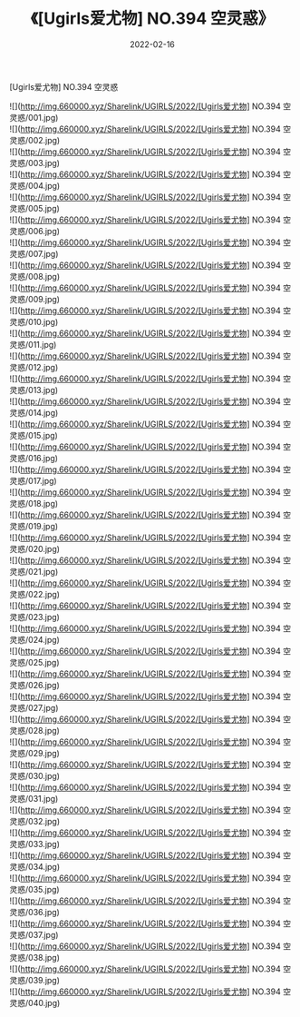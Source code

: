﻿---
layout: post
title:  《[Ugirls爱尤物] NO.394 空灵惑》
date:   2022-02-16
img: http://img.660000.xyz/Sharelink/UGIRLS/2022/[Ugirls爱尤物] NO.394 空灵惑/000.jpg
categories: [美女, 清纯, 唯美]
---

[Ugirls爱尤物] NO.394 空灵惑

 ![](http://img.660000.xyz/Sharelink/UGIRLS/2022/[Ugirls爱尤物] NO.394 空灵惑/001.jpg) <br>![](http://img.660000.xyz/Sharelink/UGIRLS/2022/[Ugirls爱尤物] NO.394 空灵惑/002.jpg) <br>![](http://img.660000.xyz/Sharelink/UGIRLS/2022/[Ugirls爱尤物] NO.394 空灵惑/003.jpg) <br>![](http://img.660000.xyz/Sharelink/UGIRLS/2022/[Ugirls爱尤物] NO.394 空灵惑/004.jpg) <br>![](http://img.660000.xyz/Sharelink/UGIRLS/2022/[Ugirls爱尤物] NO.394 空灵惑/005.jpg) <br>![](http://img.660000.xyz/Sharelink/UGIRLS/2022/[Ugirls爱尤物] NO.394 空灵惑/006.jpg) <br>![](http://img.660000.xyz/Sharelink/UGIRLS/2022/[Ugirls爱尤物] NO.394 空灵惑/007.jpg) <br>![](http://img.660000.xyz/Sharelink/UGIRLS/2022/[Ugirls爱尤物] NO.394 空灵惑/008.jpg) <br>![](http://img.660000.xyz/Sharelink/UGIRLS/2022/[Ugirls爱尤物] NO.394 空灵惑/009.jpg) <br>![](http://img.660000.xyz/Sharelink/UGIRLS/2022/[Ugirls爱尤物] NO.394 空灵惑/010.jpg) <br>![](http://img.660000.xyz/Sharelink/UGIRLS/2022/[Ugirls爱尤物] NO.394 空灵惑/011.jpg) <br>![](http://img.660000.xyz/Sharelink/UGIRLS/2022/[Ugirls爱尤物] NO.394 空灵惑/012.jpg) <br>![](http://img.660000.xyz/Sharelink/UGIRLS/2022/[Ugirls爱尤物] NO.394 空灵惑/013.jpg) <br>![](http://img.660000.xyz/Sharelink/UGIRLS/2022/[Ugirls爱尤物] NO.394 空灵惑/014.jpg) <br>![](http://img.660000.xyz/Sharelink/UGIRLS/2022/[Ugirls爱尤物] NO.394 空灵惑/015.jpg) <br>![](http://img.660000.xyz/Sharelink/UGIRLS/2022/[Ugirls爱尤物] NO.394 空灵惑/016.jpg) <br>![](http://img.660000.xyz/Sharelink/UGIRLS/2022/[Ugirls爱尤物] NO.394 空灵惑/017.jpg) <br>![](http://img.660000.xyz/Sharelink/UGIRLS/2022/[Ugirls爱尤物] NO.394 空灵惑/018.jpg) <br>![](http://img.660000.xyz/Sharelink/UGIRLS/2022/[Ugirls爱尤物] NO.394 空灵惑/019.jpg) <br>![](http://img.660000.xyz/Sharelink/UGIRLS/2022/[Ugirls爱尤物] NO.394 空灵惑/020.jpg) <br>![](http://img.660000.xyz/Sharelink/UGIRLS/2022/[Ugirls爱尤物] NO.394 空灵惑/021.jpg) <br>![](http://img.660000.xyz/Sharelink/UGIRLS/2022/[Ugirls爱尤物] NO.394 空灵惑/022.jpg) <br>![](http://img.660000.xyz/Sharelink/UGIRLS/2022/[Ugirls爱尤物] NO.394 空灵惑/023.jpg) <br>![](http://img.660000.xyz/Sharelink/UGIRLS/2022/[Ugirls爱尤物] NO.394 空灵惑/024.jpg) <br>![](http://img.660000.xyz/Sharelink/UGIRLS/2022/[Ugirls爱尤物] NO.394 空灵惑/025.jpg) <br>![](http://img.660000.xyz/Sharelink/UGIRLS/2022/[Ugirls爱尤物] NO.394 空灵惑/026.jpg) <br>![](http://img.660000.xyz/Sharelink/UGIRLS/2022/[Ugirls爱尤物] NO.394 空灵惑/027.jpg) <br>![](http://img.660000.xyz/Sharelink/UGIRLS/2022/[Ugirls爱尤物] NO.394 空灵惑/028.jpg) <br>![](http://img.660000.xyz/Sharelink/UGIRLS/2022/[Ugirls爱尤物] NO.394 空灵惑/029.jpg) <br>![](http://img.660000.xyz/Sharelink/UGIRLS/2022/[Ugirls爱尤物] NO.394 空灵惑/030.jpg) <br>![](http://img.660000.xyz/Sharelink/UGIRLS/2022/[Ugirls爱尤物] NO.394 空灵惑/031.jpg) <br>![](http://img.660000.xyz/Sharelink/UGIRLS/2022/[Ugirls爱尤物] NO.394 空灵惑/032.jpg) <br>![](http://img.660000.xyz/Sharelink/UGIRLS/2022/[Ugirls爱尤物] NO.394 空灵惑/033.jpg) <br>![](http://img.660000.xyz/Sharelink/UGIRLS/2022/[Ugirls爱尤物] NO.394 空灵惑/034.jpg) <br>![](http://img.660000.xyz/Sharelink/UGIRLS/2022/[Ugirls爱尤物] NO.394 空灵惑/035.jpg) <br>![](http://img.660000.xyz/Sharelink/UGIRLS/2022/[Ugirls爱尤物] NO.394 空灵惑/036.jpg) <br>![](http://img.660000.xyz/Sharelink/UGIRLS/2022/[Ugirls爱尤物] NO.394 空灵惑/037.jpg) <br>![](http://img.660000.xyz/Sharelink/UGIRLS/2022/[Ugirls爱尤物] NO.394 空灵惑/038.jpg) <br>![](http://img.660000.xyz/Sharelink/UGIRLS/2022/[Ugirls爱尤物] NO.394 空灵惑/039.jpg) <br>![](http://img.660000.xyz/Sharelink/UGIRLS/2022/[Ugirls爱尤物] NO.394 空灵惑/040.jpg) <br>